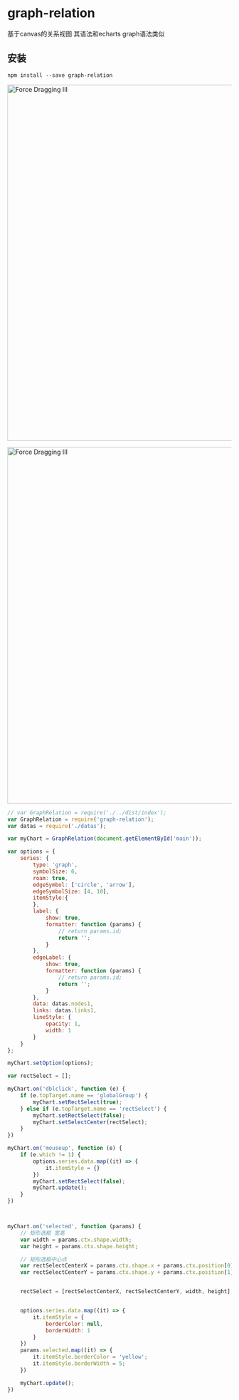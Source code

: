 # graph-relation

基于canvas的关系视图 其语法和echarts graph语法类似

## 安装

`npm install --save graph-relation`


[<img alt="Force Dragging III" src="http://12306gogohoho.com:8046/static/images/test_1.gif" width="800" height="auto">](http://12306gogohoho.com:8046/examples/test_1.html)

[<img alt="Force Dragging III" src="http://12306gogohoho.com:8046/static/images/test_2.gif" width="800" height="auto">](http://12306gogohoho.com:8046/examples/test_2.html)



```js
// var GraphRelation = require('./../dist/index');
var GraphRelation = require('graph-relation');
var datas = require('./datas');

var myChart = GraphRelation(document.getElementById('main'));

var options = {
    series: {
        type: 'graph',
        symbolSize: 6,
        roam: true,
        edgeSymbol: ['circle', 'arrow'],
        edgeSymbolSize: [4, 10],
        itemStyle:{
        },
        label: {
            show: true,
            formatter: function (params) {
                // return params.id;
                return '';
            }
        },
        edgeLabel: {
            show: true,
            formatter: function (params) {
                // return params.id;
                return '';
            }
        },
        data: datas.nodes1,
        links: datas.links1,
        lineStyle: {
            opacity: 1,
            width: 1
        }
    }
};

myChart.setOption(options);

var rectSelect = [];

myChart.on('dblclick', function (e) {
    if (e.topTarget.name == 'globalGroup') {
        myChart.setRectSelect(true);
    } else if (e.topTarget.name == 'rectSelect') {
        myChart.setRectSelect(false);
        myChart.setSelectCenter(rectSelect);
    }
})

myChart.on('mouseup', function (e) {
    if (e.which != 1) {
        options.series.data.map((it) => {
            it.itemStyle = {}
        })
        myChart.setRectSelect(false);
        myChart.update();
    }
})



myChart.on('selected', function (params) {
    // 矩形选框 宽高
    var width = params.ctx.shape.width;
    var height = params.ctx.shape.height;

    // 矩形选框中心点
    var rectSelectCenterX = params.ctx.shape.x + params.ctx.position[0] + width / 2;
    var rectSelectCenterY = params.ctx.shape.y + params.ctx.position[1] + height / 2;


    rectSelect = [rectSelectCenterX, rectSelectCenterY, width, height];


    options.series.data.map((it) => {
        it.itemStyle = {
            borderColor: null,
            borderWidth: 1
        }
    })
    params.selected.map((it) => {
        it.itemStyle.borderColor = 'yellow';
        it.itemStyle.borderWidth = 5;
    })

    myChart.update();
})

```
